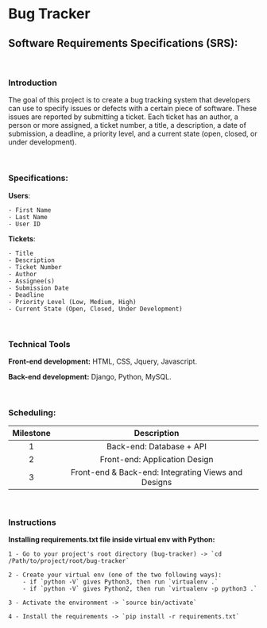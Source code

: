 # Bug Tracker

## Software Requirements Specifications (SRS):

<br>

### Introduction
The goal of this project is to create a bug tracking system that developers can use to specify issues or defects with a certain piece of software. These issues are reported by submitting a ticket. Each ticket has an author, a person or more assigned, a ticket number, a title, a description, a date of submission, a deadline, a priority level, and a current state (open, closed, or under development).

<br>

### Specifications:
**Users**:

    - First Name
    - Last Name
    - User ID

**Tickets**:

    - Title
    - Description
    - Ticket Number
    - Author
    - Assignee(s)
    - Submission Date
    - Deadline
    - Priority Level (Low, Medium, High)
    - Current State (Open, Closed, Under Development)

<br>

### Technical Tools
**Front-end development:** HTML, CSS, Jquery, Javascript.

**Back-end development:** Django, Python, MySQL.

<br>

### Scheduling:

| **Milestone** |                   **Description**                   |
|:-------------:|:---------------------------------------------------:|
|       1       | Back-end: Database + API                            |
|       2       | Front-end: Application Design                       |
|       3       | Front-end & Back-end: Integrating Views and Designs |

<br>

### Instructions

**Installing requirements.txt file inside virtual env with Python:**

    1 - Go to your project's root directory (bug-tracker) -> `cd /Path/to/project/root/bug-tracker`

    2 - Create your virtual env (one of the two following ways):
        - if `python -V` gives Python3, then run `virtualenv .`
        - if `python -V` gives Python2, then run `virtualenv -p python3 .`

    3 - Activate the environment -> `source bin/activate`

    4 - Install the requirements -> `pip install -r requirements.txt`
